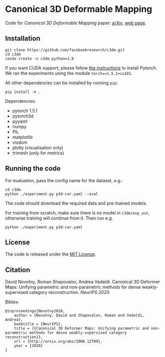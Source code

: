 Canonical 3D Deformable Mapping
==========
Code for *Canonical 3D Deformable Mapping* paper: [arXiv](http://arxiv.org/abs/2008.12709), [web page](http://www.robots.ox.ac.uk/~david/c3dm/).

Installation
-----------
```
git clone https://github.com/facebookresearch/c3dm.git
cd c3dm
conda create -n c3dm python=3.8
```
If you want CUDA support, please follow [the instructions](https://pytorch.org/get-started/locally/) to install Pytorch.
We ran the experiments using the module `torch==1.5.1+cu101`.

All other dependencies can be installed by running `pip`:
```
pip install -e .
```

Dependencies:
- pytorch 1.5.1
- pytorch3d
- pyyaml
- numpy
- PIL
- matplotlib
- visdom
- plotly (visualisation only)
- trimesh (only for metrics)

Running the code
-----------
For evaluation, pass the config name for the dataset, e.g.:
```
cd c3dm
python ./experiment.py p3d-car.yaml --eval
```
The code should download the required data and pre-trained models.

For training from scratch, make sure there is no model in `c3dm/exp_out`,
otherwise training will continue from it. Then run e.g.
```
python ./experiment.py p3d-car.yaml
```

License
-----------
The code is released under the [MIT License](LICENSE).


Citation
-----------
David Novotny, Roman Shapovalov, Andrea Vedaldi. Canonical 3D Deformer Maps: Unifying parametric and non-parametric methods for dense weakly-supervised category reconstruction. *NeurIPS 2020.*

Bibtex:
```
@inproceedings{Novotny2020,
    author = {Novotny, David and Shapovalov, Roman and Vedaldi, Andrea},
    booktitle = {NeurIPS},
    title = {{Canonical 3D Deformer Maps: Unifying parametric and non-parametric methods for dense weakly-supervised category reconstruction}},
    url = {http://arxiv.org/abs/2008.12709},
    year = {2020}
}
```
